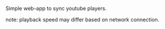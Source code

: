 
Simple web-app to sync youtube players.

note: 
playback speed may differ based on network connection. 
